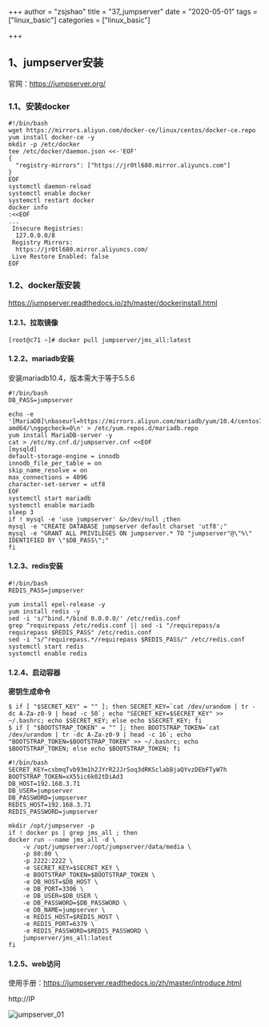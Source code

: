 +++
author = "zsjshao"
title = "37_jumpserver"
date = "2020-05-01"
tags = ["linux_basic"]
categories = ["linux_basic"]

+++

## 1、jumpserver安装

官网：https://jumpserver.org/

### 1.1、安装docker

```
#!/bin/bash
wget https://mirrors.aliyun.com/docker-ce/linux/centos/docker-ce.repo
yum install docker-ce -y
mkdir -p /etc/docker
tee /etc/docker/daemon.json <<-'EOF'
{
  "registry-mirrors": ["https://jr0tl680.mirror.aliyuncs.com"]
}
EOF
systemctl daemon-reload
systemctl enable docker
systemctl restart docker
docker info
:<<EOF
...
 Insecure Registries:
  127.0.0.0/8
 Registry Mirrors:
  https://jr0tl680.mirror.aliyuncs.com/
 Live Restore Enabled: false
EOF
```

### 1.2、docker版安装
https://jumpserver.readthedocs.io/zh/master/dockerinstall.html

#### 1.2.1、拉取镜像

```
[root@c71 ~]# docker pull jumpserver/jms_all:latest
```

#### 1.2.2、mariadb安装

安装mariadb10.4，版本需大于等于5.5.6

```
#!/bin/bash
DB_PASS=jumpserver

echo -e '[MariaDB]\nbaseurl=https://mirrors.aliyun.com/mariadb/yum/10.4/centos7-amd64/\ngpgcheck=0\n' > /etc/yum.repos.d/mariadb.repo
yum install MariaDB-server -y
cat > /etc/my.cnf.d/jumpserver.cnf <<EOF
[mysqld]
default-storage-engine = innodb
innodb_file_per_table = on
skip_name_resolve = on
max_connections = 4096
character-set-server = utf8
EOF
systemctl start mariadb
systemctl enable mariadb
sleep 3
if ! mysql -e 'use jumpserver' &>/dev/null ;then
mysql -e "CREATE DATABASE jumpserver default charset 'utf8';"
mysql -e "GRANT ALL PRIVILEGES ON jumpserver.* TO "jumpserver"@\"%\" IDENTIFIED BY \"$DB_PASS\";"
fi
```

#### 1.2.3、redis安装

```
#!/bin/bash
REDIS_PASS=jumpserver

yum install epel-release -y
yum install redis -y
sed -i 's/^bind.*/bind 0.0.0.0/' /etc/redis.conf
grep ^requirepass /etc/redis.conf || sed -i "/requirepass/a requirepass $REDIS_PASS" /etc/redis.conf
sed -i "s/^requirepass.*/requirepass $REDIS_PASS/" /etc/redis.conf
systemctl start redis
systemctl enable redis
```

#### 1.2.4、启动容器

**密钥生成命令**

```
$ if [ "$SECRET_KEY" = "" ]; then SECRET_KEY=`cat /dev/urandom | tr -dc A-Za-z0-9 | head -c 50`; echo "SECRET_KEY=$SECRET_KEY" >> ~/.bashrc; echo $SECRET_KEY; else echo $SECRET_KEY; fi
$ if [ "$BOOTSTRAP_TOKEN" = "" ]; then BOOTSTRAP_TOKEN=`cat /dev/urandom | tr -dc A-Za-z0-9 | head -c 16`; echo "BOOTSTRAP_TOKEN=$BOOTSTRAP_TOKEN" >> ~/.bashrc; echo $BOOTSTRAP_TOKEN; else echo $BOOTSTRAP_TOKEN; fi
```

```
#!/bin/bash
SECRET_KEY=csbmqTvb93m1h2JYrR2JJrSoq3dRKSclabBjaQYvzDEbFTyW7h
BOOTSTRAP_TOKEN=xX55ic6k02tDiAd3
DB_HOST=192.168.3.71
DB_USER=jumpserver
DB_PASSWORD=jumpserver
REDIS_HOST=192.168.3.71
REDIS_PASSWORD=jumpserver

mkdir /opt/jumpserver -p
if ! docker ps | grep jms_all ; then
docker run --name jms_all -d \
    -v /opt/jumpserver:/opt/jumpserver/data/media \
    -p 80:80 \
    -p 2222:2222 \
    -e SECRET_KEY=$SECRET_KEY \
    -e BOOTSTRAP_TOKEN=$BOOTSTRAP_TOKEN \
    -e DB_HOST=$DB_HOST \
    -e DB_PORT=3306 \
    -e DB_USER=$DB_USER \
    -e DB_PASSWORD=$DB_PASSWORD \
    -e DB_NAME=jumpserver \
    -e REDIS_HOST=$REDIS_HOST \
    -e REDIS_PORT=6379 \
    -e REDIS_PASSWORD=$REDIS_PASSWORD \
    jumpserver/jms_all:latest
fi
```

#### 1.2.5、web访问

使用手册：https://jumpserver.readthedocs.io/zh/master/introduce.html

http://IP

![jumpserver_01](http://images.zsjshao.net/jumpserver/jumpserver_01.png)

